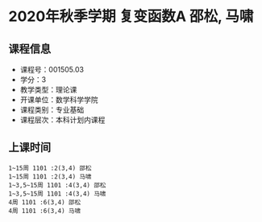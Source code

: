 # 2020年秋季学期 复变函数A 邵松, 马啸






## 课程信息

- 课程号：001505.03
- 学分：3
- 教学类型：理论课
- 开课单位：数学科学学院
- 课程类别：专业基础
- 课程层次：本科计划内课程

## 上课时间

```
1~15周 1101 :2(3,4) 邵松
1~15周 1101 :2(3,4) 马啸
1~3,5~15周 1101 :4(3,4) 邵松
1~3,5~15周 1101 :4(3,4) 马啸
4周 1101 :6(3,4) 邵松
4周 1101 :6(3,4) 马啸
```

